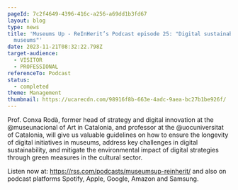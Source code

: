 ```yaml
---
pageId: 7c2f4649-4396-416c-a256-a69dd1b3fd67
layout: blog
type: news
title: 'Museums Up - ReInHerit’s Podcast episode 25: "Digital sustainability in
  museums"'
date: 2023-11-21T08:32:22.798Z
target-audience:
  - VISITOR
  - PROFESSIONAL
referenceTo: Podcast
status:
  - completed
theme: Management
thumbnail: https://ucarecdn.com/98916f8b-663e-4adc-9aea-bc27b1be926f/
---
```

Prof. Conxa Rodà, former head of strategy and digital innovation at the @museunacional of Art in Catalonia, and professor at the @uocuniversitat of Catalonia, will give us valuable guidelines on how to ensure the longevity of digital initiatives in museums, address key challenges in digital sustainability, and mitigate the environmental impact of digital strategies through green measures in the cultural sector.

Listen now at: <https://rss.com/podcasts/museumsup-reinherit/> and also on podcast platforms Spotify, Apple, Google, Amazon and Samsung.
